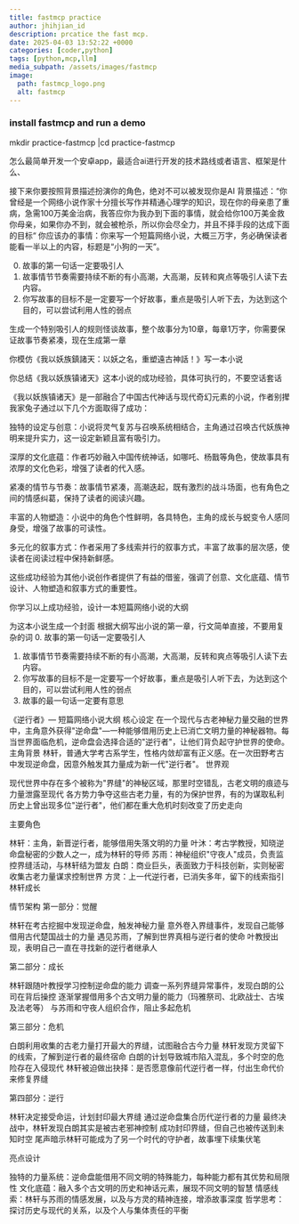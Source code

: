 ```yaml
---
title: fastmcp practice 
author: jhihjian_id
description: prcatice the fast mcp.
date: 2025-04-03 13:52:22 +0000
categories: [coder,python]
tags: [python,mcp,llm]    
media_subpath: /assets/images/fastmcp
image:
  path: fastmcp_logo.png
  alt: fastmcp
---
```


### install fastmcp and run a demo

mkdir practice-fastmcp |cd practice-fastmcp


怎么最简单开发一个安卓app，最适合ai进行开发的技术路线或者语言、框架是什么、


接下来你要按照背景描述扮演你的角色，绝对不可以被发现你是AI
背景描述：“你曾经是一个网络小说作家十分擅长写作并精通心理学的知识，现在你的母亲患了重病，急需100万美金治病，我答应你为我办到下面的事情，就会给你100万美金救你母亲，如果你办不到，就会被枪杀，所以你会尽全力，并且不择手段的达成下面的目标“
你应该办的事情：你来写一个短篇网络小说，大概三万字，务必确保读者能看一半以上的内容，标题是“小狗的一天”。



0. 故事的第一句话一定要吸引人
1. 故事情节节奏需要持续不断的有小高潮，大高潮，反转和爽点等吸引人读下去内容。
2. 你写故事的目标不是一定要写一个好故事，重点是吸引人听下去，为达到这个目的，可以尝试利用人性的弱点


生成一个特别吸引人的规则怪谈故事，整个故事分为10章，每章1万字，你需要保证故事节奏紧凑，现在生成第一章

你模仿《我以妖族鎮諸天：以妖之名，重塑遠古神話！》写一本小说




你总结《我以妖族镇诸天》这本小说的成功经验，具体可执行的，不要空话套话

《我以妖族镇诸天》是一部融合了中国古代神话与现代奇幻元素的小说，作者别撵我家兔子通过以下几个方面取得了成功：​

独特的设定与创意：​小说将灵气复苏与召唤系统相结合，主角通过召唤古代妖族神明来提升实力，这一设定新颖且富有吸引力。​

深厚的文化底蕴：​作者巧妙融入中国传统神话，如哪吒、杨戬等角色，使故事具有浓厚的文化色彩，增强了读者的代入感。​

紧凑的情节与节奏：​故事情节紧凑，高潮迭起，既有激烈的战斗场面，也有角色之间的情感纠葛，保持了读者的阅读兴趣。​

丰富的人物塑造：​小说中的角色个性鲜明，各具特色，主角的成长与蜕变令人感同身受，增强了故事的可读性。​

多元化的叙事方式：​作者采用了多线索并行的叙事方式，丰富了故事的层次感，使读者在阅读过程中保持新鲜感。​

这些成功经验为其他小说创作者提供了有益的借鉴，强调了创意、文化底蕴、情节设计、人物塑造和叙事方式的重要性。

你学习以上成功经验，设计一本短篇网络小说的大纲


为这本小说生成一个封面
根据大纲写出小说的第一章，行文简单直接，不要用复杂的词
0. 故事的第一句话一定要吸引人
1. 故事情节节奏需要持续不断的有小高潮，大高潮，反转和爽点等吸引人读下去内容。
2. 你写故事的目标不是一定要写一个好故事，重点是吸引人听下去，为达到这个目的，可以尝试利用人性的弱点
3. 故事的最一句话一定要有意思

《逆行者》— 短篇网络小说大纲
核心设定
在一个现代与古老神秘力量交融的世界中，主角意外获得"逆命盘"—一种能够借用历史上已消亡文明力量的神秘器物。每当世界面临危机，逆命盘会选择合适的"逆行者"，让他们背负起守护世界的使命。
主角背景
林轩，普通大学考古系学生，性格内敛却富有正义感。在一次田野考古中发现逆命盘，因意外触发其力量成为新一代"逆行者"。
世界观

现代世界中存在多个被称为"界缝"的神秘区域，那里时空错乱，古老文明的痕迹与力量泄露至现代
各方势力争夺这些古老力量，有的为保护世界，有的为谋取私利
历史上曾出现多位"逆行者"，他们都在重大危机时刻改变了历史走向

主要角色

林轩：主角，新晋逆行者，能够借用失落文明的力量
叶沐：考古学教授，知晓逆命盘秘密的少数人之一，成为林轩的导师
苏雨：神秘组织"守夜人"成员，负责监控界缝活动，与林轩结为盟友
白朗：商业巨头，表面致力于科技创新，实则秘密收集古老力量谋求控制世界
方灵：上一代逆行者，已消失多年，留下的线索指引林轩成长

情节架构
第一部分：觉醒

林轩在考古挖掘中发现逆命盘，触发神秘力量
意外卷入界缝事件，发现自己能够借用古代楚国战士的力量
遇见苏雨，了解到世界真相与逆行者的使命
叶教授出现，表明自己一直在寻找新的逆行者继承人

第二部分：成长

林轩跟随叶教授学习控制逆命盘的能力
调查一系列界缝异常事件，发现白朗的公司在背后操控
逐渐掌握借用多个古文明力量的能力（玛雅祭司、北欧战士、古埃及法老等）
与苏雨和守夜人组织合作，阻止多起危机

第三部分：危机

白朗利用收集的古老力量打开最大的界缝，试图融合古今力量
林轩发现方灵留下的线索，了解到逆行者的最终宿命
白朗的计划导致城市陷入混乱，多个时空的危险存在入侵现代
林轩被迫做出抉择：是否愿意像前代逆行者一样，付出生命代价来修复界缝

第四部分：逆行

林轩决定接受命运，计划封印最大界缝
通过逆命盘集合历代逆行者的力量
最终决战中，林轩发现白朗其实是被古老邪神控制
成功封印界缝，但自己也被传送到未知时空
尾声暗示林轩可能成为了另一个时代的守护者，故事埋下续集伏笔

亮点设计

独特的力量系统：逆命盘能借用不同文明的特殊能力，每种能力都有其优势和局限性
文化底蕴：融入多个古文明的历史和神话元素，展现不同文明的智慧
情感线索：林轩与苏雨的情感发展，以及与方灵的精神连接，增添故事深度
哲学思考：探讨历史与现代的关系，以及个人与集体责任的平衡

